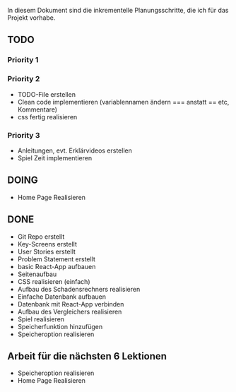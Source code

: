 In diesem Dokument sind die inkrementelle Planungsschritte, die ich für das Projekt vorhabe.

## TODO
### Priority 1

### Priority 2
- TODO-File erstellen
- Clean code implementieren (variablennamen ändern === anstatt == etc, Kommentare)
- css fertig realisieren

###  Priority 3
- Anleitungen, evt. Erklärvideos erstellen
- Spiel Zeit implementieren



## DOING
- Home Page Realisieren


## DONE
- Git Repo erstellt 
- Key-Screens erstellt
- User Stories erstellt
- Problem Statement erstellt
- basic React-App aufbauen
- Seitenaufbau 
- CSS realisieren (einfach)
- Aufbau des Schadensrechners realisieren
- Einfache Datenbank aufbauen
- Datenbank mit React-App verbinden
- Aufbau des Vergleichers realisieren
- Spiel realisieren
- Speicherfunktion hinzufügen
- Speicheroption realisieren

## Arbeit für die nächsten 6 Lektionen


- Speicheroption realisieren
- Home Page Realisieren


